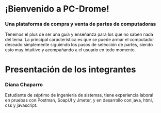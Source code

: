 # ¡Bienvenido a PC-Drome!
### Una plataforma de compra y venta de partes de computadoras
Tenemos el plus de ser una guía y enseñanza para los que no saben nada del tema.
La principal característica es que se puede armar el computador deseado simplemente
siguiendo los pasos de selección de partes, siendo esto muy intuitivo y acompañando
a el usuario en todo momento.

# Presentación de los integrantes

### Diana Chaparro

Estudiante de séptimo de ingeniería de sistemas, tiene experiencia laboral en pruebas con Postman, SoapUI y Jmeter, y en desarrollo con java, html, css y javascript.
